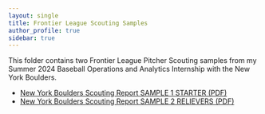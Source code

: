 ```yaml
---
layout: single
title: Frontier League Scouting Samples
author_profile: true
sidebar: true
---
```


This folder contains two Frontier League Pitcher Scouting samples from my Summer 2024 Baseball Operations and Analytics Internship with the New York Boulders.  

- [New York Boulders Scouting Report SAMPLE 1 STARTER (PDF)](SAMPLE%20%231%20New%20York%20Boulders%20Scouting%20Report%20and%20Release%20Points.pdf)
- [New York Boulders Scouting Report SAMPLE 2 RELIEVERS (PDF)](SAMPLE%20%232%20New%20York%20Boulders%20Relievers%20Scouting%20Report.pdf)
